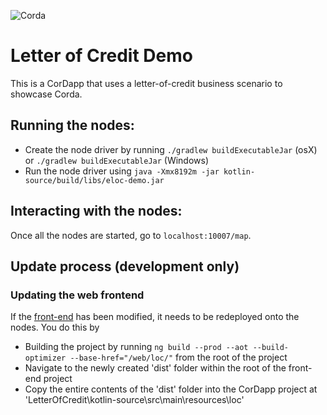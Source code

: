 ![Corda](https://www.corda.net/wp-content/uploads/2016/11/fg005_corda_b.png)

# Letter of Credit Demo

This is a CorDapp that uses a letter-of-credit business scenario to showcase Corda.

## Running the nodes:

* Create the node driver by running `./gradlew buildExecutableJar` (osX) or `./gradlew buildExecutableJar` (Windows)
* Run the node driver using `java -Xmx8192m -jar kotlin-source/build/libs/eloc-demo.jar`

## Interacting with the nodes:

Once all the nodes are started, go to `localhost:10007/map`.

## Update process (development only)

### Updating the web frontend

If the [front-end](https://github.com/corda/LetterOfCreditWeb) has been modified, it needs to be redeployed onto the nodes. You do this by

* Building the project by running `ng build --prod --aot --build-optimizer --base-href="/web/loc/"` from the root of the project
* Navigate to the newly created 'dist' folder within the root of the front-end project
* Copy the entire contents of the 'dist' folder into the CorDapp project at 'LetterOfCredit\kotlin-source\src\main\resources\loc'
